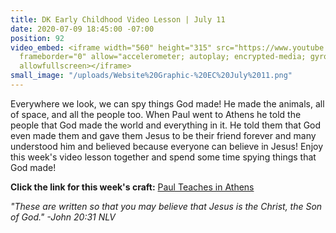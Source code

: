 ```yaml
---
title: DK Early Childhood Video Lesson | July 11
date: 2020-07-09 18:45:00 -07:00
position: 92
video_embed: <iframe width="560" height="315" src="https://www.youtube.com/embed/V0qWYNWmwp8"
  frameborder="0" allow="accelerometer; autoplay; encrypted-media; gyroscope; picture-in-picture"
  allowfullscreen></iframe>
small_image: "/uploads/Website%20Graphic-%20EC%20July%2011.png"
---
```


Everywhere we look, we can spy things God made! He made the animals, all of space, and all the people too. When Paul went to Athens he told the people that God made the world and everything in it. He told them that God even made them and gave them Jesus to be their friend forever and many understood him and believed because everyone can believe in Jesus! Enjoy this week's video lesson together and spend some time spying things that God made!

**Click the link for this week's craft:**
[Paul Teaches in Athens](https://drive.google.com/file/d/1NeLNR5mXpGSaEp-9KtuOywIM2oPaZPAK/view?usp=sharing)

*"These are written so that you may believe that Jesus is the Christ, the Son of God." -John 20:31 NLV*